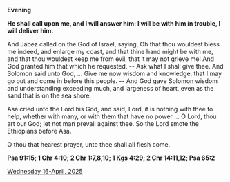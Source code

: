 **Evening**

**He shall call upon me, and I will answer him: I will be with him in trouble, I will deliver him.**
 
And Jabez called on the God of Israel, saying, Oh that thou wouldest bless me indeed, and enlarge my coast, and that thine hand might be with me, and that thou wouldest keep me from evil, that it may not grieve me! And God granted him that which he requested. -- Ask what I shall give thee. And Solomon said unto God, ... Give me now wisdom and knowledge, that I may go out and come in before this people. -- And God gave Solomon wisdom and understanding exceeding much, and largeness of heart, even as the sand that is on the sea shore.
 
Asa cried unto the Lord his God, and said, Lord, it is nothing with thee to help, whether with many, or with them that have no power ... O Lord, thou art our God; let not man prevail against thee. So the Lord smote the Ethiopians before Asa.
 
O thou that hearest prayer, unto thee shall all flesh come.  

**Psa 91:15; 1 Chr 4:10; 2 Chr 1:7,8,10; 1 Kgs 4:29; 2 Chr 14:11,12; Psa 65:2**

[Wednesday 16-April, 2025](https://t.me/daily_light)
